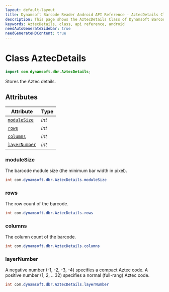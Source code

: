 ```yaml
---
layout: default-layout
title: Dynamsoft Barcode Reader Android API Reference - AztecDetails Class
description: This page shows the AztecDetails Class of Dynamsoft Barcode Reader for Android SDK.
keywords: AztecDetails, class, api reference, android
needAutoGenerateSidebar: true
needGenerateH3Content: true
---
```



# Class AztecDetails

```java
import com.dynamsoft.dbr.AztecDetails;
```

Stores the Aztec details.

## Attributes
  
| Attribute | Type |
|---------- | ----------- |
| [`moduleSize`](#modulesize) | *int* |
| [`rows`](#rows) | *int* |
| [`columns`](#columns) | *int* |
| [`layerNumber`](#layernumber) | *int* |

### moduleSize

The barcode module size (the minimum bar width in pixel).

```java
int com.dynamsoft.dbr.AztecDetails.moduleSize
```  

### rows

The row count of the barcode.

```java
int com.dynamsoft.dbr.AztecDetails.rows
```  

### columns

The column count of the barcode.

```java
int com.dynamsoft.dbr.AztecDetails.columns
```  

### layerNumber

A negative number (-1, -2, -3, -4) specifies a compact Aztec code. A positive number (1, 2, .. 32) specifies a normal (full-rang) Aztec code.  

```java
int com.dynamsoft.dbr.AztecDetails.layerNumber
```  
